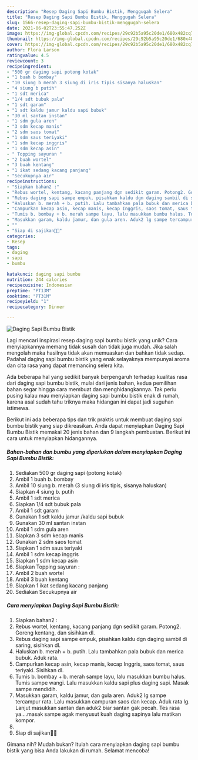 ```yaml
---
description: "Resep Daging Sapi Bumbu Bistik, Menggugah Selera"
title: "Resep Daging Sapi Bumbu Bistik, Menggugah Selera"
slug: 1566-resep-daging-sapi-bumbu-bistik-menggugah-selera
date: 2021-06-02T23:55:47.252Z
image: https://img-global.cpcdn.com/recipes/29c92b5a95c20de1/680x482cq70/daging-sapi-bumbu-bistik-foto-resep-utama.jpg
thumbnail: https://img-global.cpcdn.com/recipes/29c92b5a95c20de1/680x482cq70/daging-sapi-bumbu-bistik-foto-resep-utama.jpg
cover: https://img-global.cpcdn.com/recipes/29c92b5a95c20de1/680x482cq70/daging-sapi-bumbu-bistik-foto-resep-utama.jpg
author: Flora Larson
ratingvalue: 4.5
reviewcount: 3
recipeingredient:
- "500 gr daging sapi potong kotak"
- "1 buah b bombay"
- "10 siung b merah 3 siung di iris tipis sisanya haluskan"
- "4 siung b putih"
- "1 sdt merica"
- "1/4 sdt bubuk pala"
- "1 sdt garam"
- "1 sdt kaldu jamur kaldu sapi bubuk"
- "30 ml santan instan"
- "1 sdm gula aren"
- "3 sdm kecap manis"
- "2 sdm saos tomat"
- "1 sdm saus teriyaki"
- "1 sdm kecap inggris"
- "1 sdm kecap asin"
- " Topping sayuran "
- "2 buah wortel"
- "3 buah kentang"
- "1 ikat sedang kacang panjang"
- "Secukupnya air"
recipeinstructions:
- "Siapkan bahan2 :"
- "Rebus wortel, kentang, kacang panjang dgn sedikit garam. Potong2. Goreng kentang, dan sisihkan dl."
- "Rebus daging sapi sampe empuk, pisahkan kaldu dgn daging sambil di saring, sisihkan dl."
- "Haluskan b. merah + b. putih. Lalu tambahkan pala bubuk dan merica bubuk. Aduk rata."
- "Campurkan kecap asin, kecap manis, kecap Inggris, saos tomat, saus teriyaki. Sisihkan dl."
- "Tumis b. bombay + b. merah sampe layu, lalu masukkan bumbu halus. Tumis sampe wangi. Lalu masukkan kaldu sapi plus daging sapi. Masak sampe mendidih."
- "Masukkan garam, kaldu jamur, dan gula aren. Aduk2 lg sampe tercampur rata. Lalu masukkan campuran saos dan kecap. Aduk rata lg. Lanjut masukkan santan dan aduk2 biar santan gak pecah. Tes rasa ya....masak sampe agak menyusut kuah daging sapinya lalu matikan kompor."
- ""
- "Siap di sajikan🙏🥰"
categories:
- Resep
tags:
- daging
- sapi
- bumbu

katakunci: daging sapi bumbu 
nutrition: 244 calories
recipecuisine: Indonesian
preptime: "PT13M"
cooktime: "PT31M"
recipeyield: "1"
recipecategory: Dinner

---
```



![Daging Sapi Bumbu Bistik](https://img-global.cpcdn.com/recipes/29c92b5a95c20de1/680x482cq70/daging-sapi-bumbu-bistik-foto-resep-utama.jpg)

Lagi mencari inspirasi resep daging sapi bumbu bistik yang unik? Cara menyiapkannya memang tidak susah dan tidak juga mudah. Jika salah mengolah maka hasilnya tidak akan memuaskan dan bahkan tidak sedap. Padahal daging sapi bumbu bistik yang enak selayaknya mempunyai aroma dan cita rasa yang dapat memancing selera kita.



Ada beberapa hal yang sedikit banyak berpengaruh terhadap kualitas rasa dari daging sapi bumbu bistik, mulai dari jenis bahan, kedua pemilihan bahan segar hingga cara membuat dan menghidangkannya. Tak perlu pusing kalau mau menyiapkan daging sapi bumbu bistik enak di rumah, karena asal sudah tahu triknya maka hidangan ini dapat jadi suguhan istimewa.


Berikut ini ada beberapa tips dan trik praktis untuk membuat daging sapi bumbu bistik yang siap dikreasikan. Anda dapat menyiapkan Daging Sapi Bumbu Bistik memakai 20 jenis bahan dan 9 langkah pembuatan. Berikut ini cara untuk menyiapkan hidangannya.

<!--inarticleads1-->

##### Bahan-bahan dan bumbu yang diperlukan dalam menyiapkan Daging Sapi Bumbu Bistik:

1. Sediakan 500 gr daging sapi (potong kotak)
1. Ambil 1 buah b. bombay
1. Ambil 10 siung b. merah (3 siung di iris tipis, sisanya haluskan)
1. Siapkan 4 siung b. putih
1. Ambil 1 sdt merica
1. Siapkan 1/4 sdt bubuk pala
1. Ambil 1 sdt garam
1. Gunakan 1 sdt kaldu jamur /kaldu sapi bubuk
1. Gunakan 30 ml santan instan
1. Ambil 1 sdm gula aren
1. Siapkan 3 sdm kecap manis
1. Gunakan 2 sdm saos tomat
1. Siapkan 1 sdm saus teriyaki
1. Ambil 1 sdm kecap inggris
1. Siapkan 1 sdm kecap asin
1. Siapkan  Topping sayuran :
1. Ambil 2 buah wortel
1. Ambil 3 buah kentang
1. Siapkan 1 ikat sedang kacang panjang
1. Sediakan Secukupnya air




<!--inarticleads2-->

##### Cara menyiapkan Daging Sapi Bumbu Bistik:

1. Siapkan bahan2 :
1. Rebus wortel, kentang, kacang panjang dgn sedikit garam. Potong2. Goreng kentang, dan sisihkan dl.
1. Rebus daging sapi sampe empuk, pisahkan kaldu dgn daging sambil di saring, sisihkan dl.
1. Haluskan b. merah + b. putih. Lalu tambahkan pala bubuk dan merica bubuk. Aduk rata.
1. Campurkan kecap asin, kecap manis, kecap Inggris, saos tomat, saus teriyaki. Sisihkan dl.
1. Tumis b. bombay + b. merah sampe layu, lalu masukkan bumbu halus. Tumis sampe wangi. Lalu masukkan kaldu sapi plus daging sapi. Masak sampe mendidih.
1. Masukkan garam, kaldu jamur, dan gula aren. Aduk2 lg sampe tercampur rata. Lalu masukkan campuran saos dan kecap. Aduk rata lg. Lanjut masukkan santan dan aduk2 biar santan gak pecah. Tes rasa ya....masak sampe agak menyusut kuah daging sapinya lalu matikan kompor.
1. 
1. Siap di sajikan🙏🥰




Gimana nih? Mudah bukan? Itulah cara menyiapkan daging sapi bumbu bistik yang bisa Anda lakukan di rumah. Selamat mencoba!
